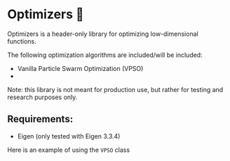 # Optimizers 👀

Optimizers is a header-only library for optimizing low-dimensional functions.

The following optimization algorithms are included/will be included:

 - Vanilla Particle Swarm Optimization (VPSO)
 - 

Note: this library is not meant for production use, but rather for testing and research purposes only.


## Requirements:
 - Eigen (only tested with Eigen 3.3.4)


Here is an example of using the `VPSO` class